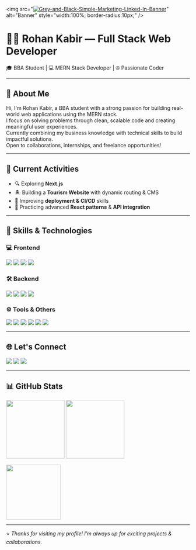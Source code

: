 <!-- Banner Image -->
<img src="<a href="https://ibb.co.com/Cp83XkR1"><img src="https://i.ibb.co.com/Cp83XkR1/Grey-and-Black-Simple-Marketing-Linked-In-Banner.png" alt="Grey-and-Black-Simple-Marketing-Linked-In-Banner" border="0"></a>" alt="Banner" style="width:100%; border-radius:10px;" />

# 👨‍💻 Rohan Kabir — Full Stack Web Developer

🎓 BBA Student | 💻 MERN Stack Developer | 🌐 Passionate Coder  

---

## 📌 About Me

Hi, I'm Rohan Kabir, a BBA student with a strong passion for building real-world web applications using the MERN stack.  
I focus on solving problems through clean, scalable code and creating meaningful user experiences.  
Currently combining my business knowledge with technical skills to build impactful solutions.  
Open to collaborations, internships, and freelance opportunities!

---

## 🚧 Current Activities

- 🔍 Exploring **Next.js**
- 🏝️ Building a **Tourism Website** with dynamic routing & CMS
- 🚀 Improving **deployment & CI/CD** skills
- 🧩 Practicing advanced **React patterns** & **API integration**

---

## 🧠 Skills & Technologies

### 💻 Frontend
<p align="left">
  <img src="https://img.shields.io/badge/React-61DAFB?logo=react&logoColor=black&style=flat-square" />
  <img src="https://img.shields.io/badge/TailwindCSS-38B2AC?logo=tailwind-css&logoColor=white&style=flat-square" />
  <img src="https://img.shields.io/badge/DaisyUI-%23A855F7?logo=tailwind-css&logoColor=white&style=flat-square" />
  <img src="https://img.shields.io/badge/Framer--Motion-black?logo=framer&logoColor=white&style=flat-square" />
</p>

### 🛠️ Backend
<p align="left">
  <img src="https://img.shields.io/badge/Node.js-339933?logo=node.js&logoColor=white&style=flat-square" />
  <img src="https://img.shields.io/badge/Express.js-000000?logo=express&logoColor=white&style=flat-square" />
  <img src="https://img.shields.io/badge/MongoDB-47A248?logo=mongodb&logoColor=white&style=flat-square" />
  <img src="https://img.shields.io/badge/Firebase-FFCA28?logo=firebase&logoColor=black&style=flat-square" />
</p>

### ⚙️ Tools & Others
<p align="left">
  <img src="https://img.shields.io/badge/Git-F05032?logo=git&logoColor=white&style=flat-square" />
  <img src="https://img.shields.io/badge/GitHub-181717?logo=github&logoColor=white&style=flat-square" />
  <img src="https://img.shields.io/badge/Axios-5A29E4?logo=axios&logoColor=white&style=flat-square" />
  <img src="https://img.shields.io/badge/Stripe-635BFF?logo=stripe&logoColor=white&style=flat-square" />
  <img src="https://img.shields.io/badge/TanStack%20Query-FF4154?logo=react-query&logoColor=white&style=flat-square" />
  <img src="https://img.shields.io/badge/Vercel-000000?logo=vercel&logoColor=white&style=flat-square" />
</p>

---

## 🌐 Let's Connect

<p>
  <a href="mailto:rohankabir.dev@gmail.com"><img src="https://img.shields.io/badge/Email-D14836?logo=gmail&logoColor=white&style=flat-square" /></a>
  <a href="https://www.linkedin.com/in/rohan-kabir" target="_blank"><img src="https://img.shields.io/badge/LinkedIn-0077B5?logo=linkedin&logoColor=white&style=flat-square" /></a>
  <a href="https://github.com/rohan-kabir" target="_blank"><img src="https://img.shields.io/badge/GitHub-181717?logo=github&logoColor=white&style=flat-square" /></a>
</p>

---

## 📊 GitHub Stats

<p align="left">
  <img src="https://github-readme-stats.vercel.app/api?username=rohan-kabir&show_icons=true&theme=default" height="160px" />
  <img src="https://github-readme-stats.vercel.app/api/top-langs/?username=rohan-kabir&layout=compact&theme=default" height="160px" />
</p>

<p align="left">
  <img src="https://github-readme-streak-stats.herokuapp.com/?user=rohan-kabir&theme=default" height="150px" />
</p>

---

⭐ *Thanks for visiting my profile! I’m always up for exciting projects & collaborations.*
